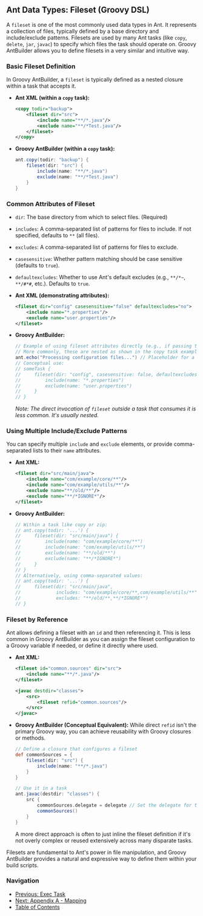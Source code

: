 ## Ant Data Types: Fileset (Groovy DSL)

A `fileset` is one of the most commonly used data types in Ant. It represents a collection of files, typically defined by a base directory and include/exclude patterns. Filesets are used by many Ant tasks (like `copy`, `delete`, `jar`, `javac`) to specify which files the task should operate on. Groovy AntBuilder allows you to define filesets in a very similar and intuitive way.

### Basic Fileset Definition

In Groovy AntBuilder, a `fileset` is typically defined as a nested closure within a task that accepts it.

*   **Ant XML (within a `copy` task):**
    ```xml
    <copy todir="backup">
        <fileset dir="src">
            <include name="**/*.java"/>
            <exclude name="**/*Test.java"/>
        </fileset>
    </copy>
    ```
*   **Groovy AntBuilder (within a `copy` task):**
    ```groovy
    ant.copy(todir: "backup") {
        fileset(dir: "src") {
            include(name: "**/*.java")
            exclude(name: "**/*Test.java")
        }
    }
    ```

### Common Attributes of Fileset

*   `dir`: The base directory from which to select files. (Required)
*   `includes`: A comma-separated list of patterns for files to include. If not specified, defaults to `**` (all files).
*   `excludes`: A comma-separated list of patterns for files to exclude.
*   `casesensitive`: Whether pattern matching should be case sensitive (defaults to `true`).
*   `defaultexcludes`: Whether to use Ant's default excludes (e.g., `**/*~`, `**/#*#`, etc.). Defaults to `true`.

*   **Ant XML (demonstrating attributes):**
    ```xml
    <fileset dir="config" casesensitive="false" defaultexcludes="no">
        <include name="*.properties"/>
        <exclude name="user.properties"/>
    </fileset>
    ```
*   **Groovy AntBuilder:**
    ```groovy
    // Example of using fileset attributes directly (e.g., if passing to a custom task or method)
    // More commonly, these are nested as shown in the copy task example.
    ant.echo("Processing configuration files...") // Placeholder for a task that would use a fileset
    // Conceptual use:
    // someTask {
    //     fileset(dir: "config", casesensitive: false, defaultexcludes: false) {
    //         include(name: "*.properties")
    //         exclude(name: "user.properties")
    //     }
    // }
    ```
    *Note: The direct invocation of `fileset` outside a task that consumes it is less common. It's usually nested.* 

### Using Multiple Include/Exclude Patterns

You can specify multiple `include` and `exclude` elements, or provide comma-separated lists to their `name` attributes.

*   **Ant XML:**
    ```xml
    <fileset dir="src/main/java">
        <include name="com/example/core/**"/>
        <include name="com/example/utils/**"/>
        <exclude name="**/old/**"/>
        <exclude name="**/*IGNORE*"/>
    </fileset>
    ```
*   **Groovy AntBuilder:**
    ```groovy
    // Within a task like copy or zip:
    // ant.copy(todir: '...') {
    //     fileset(dir: "src/main/java") {
    //         include(name: "com/example/core/**")
    //         include(name: "com/example/utils/**")
    //         exclude(name: "**/old/**")
    //         exclude(name: "**/*IGNORE*")
    //     }
    // }
    // Alternatively, using comma-separated values:
    // ant.copy(todir: '...') {
    //     fileset(dir: "src/main/java", 
    //             includes: "com/example/core/**,com/example/utils/**",
    //             excludes: "**/old/**,**/*IGNORE*")
    // }
    ```

### Fileset by Reference

Ant allows defining a fileset with an `id` and then referencing it. This is less common in Groovy AntBuilder as you can assign the fileset configuration to a Groovy variable if needed, or define it directly where used.

*   **Ant XML:**
    ```xml
    <fileset id="common.sources" dir="src">
        <include name="**/*.java"/>
    </fileset>

    <javac destdir="classes">
        <src>
            <fileset refid="common.sources"/>
        </src>
    </javac>
    ```
*   **Groovy AntBuilder (Conceptual Equivalent):**
    While direct `refid` isn't the primary Groovy way, you can achieve reusability with Groovy closures or methods.

    ```groovy
    // Define a closure that configures a fileset
    def commonSources = {
        fileset(dir: "src") {
            include(name: "**/*.java")
        }
    }

    // Use it in a task
    ant.javac(destdir: "classes") {
        src {
            commonSources.delegate = delegate // Set the delegate for the closure
            commonSources()
        }
    }
    ```
    A more direct approach is often to just inline the fileset definition if it's not overly complex or reused extensively across many disparate tasks.

Filesets are fundamental to Ant's power in file manipulation, and Groovy AntBuilder provides a natural and expressive way to define them within your build scripts.

### Navigation

*   [Previous: Exec Task](11-Ant_Tasks_Exec_Groovy.md)
*   [Next: Appendix A - Mapping](Appendix_A_Ant_XML_to_Groovy_Mapping.md)
*   [Table of Contents](00-Introduction_Groovy_Ant_Manual.md)
